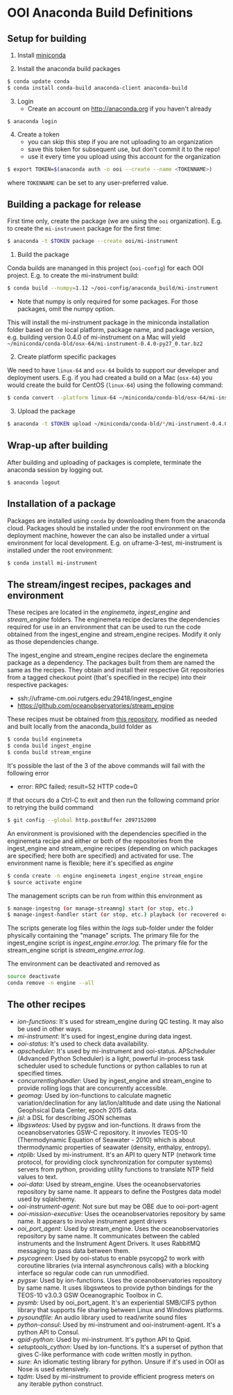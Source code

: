 # OOI Anaconda Build Definitions

## Setup for building

1. Install [miniconda](http://conda.pydata.org/miniconda.html)
    
2. Install the anaconda build packages

```bash
$ conda update conda
$ conda install conda-build anaconda-client anaconda-build
```
    
3. Login
    * Create an account on http://anaconda.org if you haven't already
    
`$ anaconda login`

4. Create a token
    * you can skip this step if you are not uploading to an organization
    * save this token for subsequent use, but don't commit it to the repo!
    * use it every time you upload using this account for the organization
    
```bash
$ export TOKEN=$(anaconda auth -o ooi --create --name <TOKENNAME>)
```

where `TOKENNAME` can be set to any user-preferred value.

## Building a package for release

First time only, create the package (we are using the `ooi` organization). E.g. to create the `mi-instrument` package for 
the first time:

```bash
$ anaconda -t $TOKEN package --create ooi/mi-instrument
```

1. Build the package

Conda builds are mananged in this project (`ooi-config`) for each OOI project. E.g. to create the mi-instrument build:

```bash
$ conda build --numpy=1.12 ~/ooi-config/anaconda_build/mi-instrument
```

* Note that numpy is only required for some packages. For those packages, omit the numpy option.

This will install the mi-instrument package in the miniconda installation folder based on the local platform, package name,
and package version, e.g. building version 0.4.0 of mi-instrument on a Mac will yield 
`~/miniconda/conda-bld/osx-64/mi-instrument-0.4.0-py27_0.tar.bz2`

2. Create platform specific packages

We need to have `linux-64` and `osx-64` builds to support our developer and deployment users. E.g. if you had created a 
build on a Mac (`osx-64`) you would create the build for CentOS (`linux-64`) using the following command:

```bash
$ conda convert --platform linux-64 ~/miniconda/conda-bld/osx-64/mi-instrument* -o ~/miniconda/conda-bld
```

3. Upload the package

```bash
$ anaconda -t $TOKEN upload ~/miniconda/conda-bld/*/mi-instrument-0.4.0-py27_0.tar.bz2
```

## Wrap-up after building

After building and uploading of packages is complete, terminate the anaconda session by logging out.

`$ anaconda logout`

## Installation of a package

Packages are installed using `conda` by downloading them from the anaconda cloud. Packages should be installed under 
the root environment on the deployment machine, however the can also be installed under a virtual environment for
local development. E.g. on uframe-3-test, mi-instrument is installed under the root environment:

```bash
$ conda install mi-instrument
```

## The stream/ingest recipes, packages and environment

These recipes are located in the *enginemeta*, *ingest_engine* and *stream_engine* folders. The enginemeta recipe declares the dependencies required for use in an environment that can be used to run the code obtained from the ingest_engine and stream_engine recipes. Modify it only as those dependencies change.

The ingest_engine and stream_engine recipes declare the enginemeta package as a dependency. The packages built from them are named the same as the recipes. They obtain and install their respective Git repositories from a tagged checkout point (that's specified in the recipe) into their respective packages:

* ssh://uframe-cm.ooi.rutgers.edu:29418/ingest_engine
* https://github.com/oceanobservatories/stream_engine

These recipes must be obtained from [this repository](https://github.com/oceanobservatories/ooi-config), modified as needed and built locally from the anaconda_build folder as 

```bash
$ conda build enginemeta
$ conda build ingest_engine
$ conda build stream_engine
```

It's possible the last of the 3 of the above commands will fail with the following error
* error: RPC failed; result=52 HTTP code=0

If that occurs do a Ctrl-C to exit and then run the following command prior to retrying the build command
```bash
$ git config --global http.postBuffer 2097152000
```

An environment is provisioned with the dependencies specified in the enginemeta recipe and either or both of the repositories from the ingest_engine and stream_engine recipes (depending on which packages are specified; here both are specified) and activated for use. The environment name is flexible; here it's specified as *engine*

```bash
$ conda create -n engine enginemeta ingest_engine stream_engine
$ source activate engine
```

The management scripts can be run from within this environment as

```bash
$ manage-ingestng (or manage-streamng) start (or stop, etc.)
$ manage-ingest-handler start (or stop, etc.) playback (or recovered or telemetered)
```

The scripts generate log files within the *logs* sub-folder under the folder physically containing the "manage" scripts. The primary file for the ingest_engine script is *ingest_engine.error.log*. The primary file for the stream_engine script is *stream_engine.error.log*.
  
The environment can be deactivated and removed as

```bash
source deactivate
conda remove -n engine --all
```

## The other recipes 

* *ion-functions*: It's used for stream_engine during QC testing. It may also be used in other ways.
* *mi-instrument*: It's used for ingest_engine during data ingest.
* *ooi-status*: It's used to check data availability.
* *apscheduler*: It's used by mi-instrument and ooi-status. APScheduler (Advanced Python Scheduler) is a light, powerful in-process task scheduler used to schedule functions or python callables to run at specified times.
* *concurrentloghandler*: Used by ingest_engine and stream_engine to provide rolling logs that are concurrently accessible.
* *geomag*: Used by ion-functions to calculate magnetic variation/declination for any lat/lon/altitude and date using the National Geophsical Data Center, epoch 2015 data.
* *jsl*: a DSL for describing JSON schemas
* *libgswteos*: Used by pygsw and ion-functions. It draws from the oceanobservatories GSW-C repository. It invovles TEOS-10 (Thermodynamic Equation of Seawater - 2010) which is about thermodynamic properties of seawater (density, enthalpy, entropy).
* *ntplib*: Used by mi-instrument. It's an API to query NTP (network time protocol, for providing clock synchronization for computer systems) servers from python, providing utility functions to translate NTP field values to text.
* *ooi-data*: Used by stream_engine. Uses the oceanobservatories repository by same name. It appears to define the Postgres data model used by sqlalchemy.
* *ooi-instrument-agent*: Not sure but may be OBE due to ooi-port-agent
* *ooi-mission-executive*: Uses the oceanobservatories repository by same name. It appears to involve instrument agent drivers
* *ooi_port_agent*: Used by stream_engine. Uses the oceanobservatories repository by same name. It communicates between the cabled instruments and the Instrument Agent Drivers. It uses RabbitMQ messaging to pass data between them.
* *psycogreen*: Used by ooi-status to enable psycopg2 to work with coroutine libraries (via internal asynchronous calls) with a blocking interface so regular code can run unmodified.
* *pygsw*: Used by ion-functions. Uses the oceanobservatories repository by same name. It uses libgswteos to provide python bindings for the TEOS-10 v3.0.3 GSW Oceanographic Toolbox in C.
* *pysmb*: Used by ooi_port_agent. It's an experiential SMB/CIFS python library that supports file sharing between Linux and Windows platforms.
* *pysoundfile*: An audio library used to read/write sound files
* *python-consul*: Used by mi-instrument and ooi-instrument-agent. It's a python API to Consul.
* *qpid-python*: Used by mi-instrument. It's python API to Qpid.
* *setuptools_cython*: Used by ion-functions. It's a superset of python that gives C-like performance with code written mostly in python.
* *sure*: An idiomatic testing library for python. Unsure if it's used in OOI as Nose is used extensively.
* *tqdm*: Used by mi-instrument to provide efficient progress meters on any iterable python construct.
